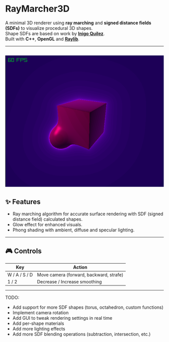 # RayMarcher3D

A minimal 3D renderer using **ray marching** and **signed distance fields (SDFs)** to visualize procedural 3D shapes.  
Shape SDFs are based on work by [**Inigo Quilez**](https://iquilezles.org/).  
Built with **C++**, **OpenGL** and [**Raylib**](https://www.raylib.com/).

---
![demo](./media/img.png)
---

## ✨ Features

- Ray marching algorithm for accurate surface rendering with SDF (signed distance field) calculated shapes.
- Glow effect for enhanced visuals.
- Phong shading with ambient, diffuse and specular lighting.

---

## 🎮 Controls

| Key      | Action                              |
|----------|-------------------------------------|
| W / A / S / D | Move camera (forward, backward, strafe) |
| 1 / 2    | Decrease / Increase smoothing       |

---

TODO:
- Add support for more SDF shapes (torus, octahedron, custom functions)
- Implement camera rotation
- Add GUI to tweak rendering settings in real time
- Add per-shape materials
- Add more lighting effects
- Add more SDF blending operations (subtraction, intersection, etc.)
